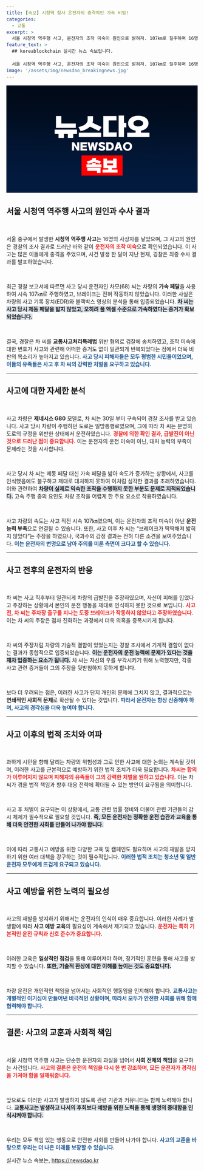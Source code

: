 ```yaml
---
title: [속보] 시청역 참사 운전자의 충격적인 가속 비밀!
categories:
  - 교통
excerpt: >
  서울 시청역 역주행 사고, 운전자의 조작 미숙이 원인으로 밝혀져. 107㎞로 질주하며 16명 사상, 경찰 조사에서 급발진 주장 뒤집혀. 교통사고처리특례법 위반 혐의로 검찰 송치된 68세 운전자의 진실은? 사고 현장의 진실을 파헤쳐본다!
feature_text: >
  ## koreablockchain 실시간 뉴스 속보입니다.

  서울 시청역 역주행 사고, 운전자의 조작 미숙이 원인으로 밝혀져. 107㎞로 질주하며 16명 사상, 경찰 조사에서 급발진 주장 뒤집혀. 교통사고처리특례법 위반 혐의로 검찰 송치된 68세 운전자의 진실은? 사고 현장의 진실을 파헤쳐본다!
image: '/assets/img/newsdao_breakingnews.jpg'
---
```


<p><img src="/assets/img/newsdao_breakingnews.jpg" alt="koreablockchain 속보" /></p>

<h2 data-ke-size="size26">서울 시청역 역주행 사고의 원인과 수사 결과</h2>

<p data-ke-size="size16">&nbsp;</p>

<p>서울 중구에서 발생한 <b>시청역 역주행 사고</b>는 16명의 사상자를 낳았으며, 그 사고의 원인은 경찰의 조사 결과로 드러난 바와 같이 <b><span style="color: #ee2323;">운전자의 조작 미숙</span></b>으로 확인되었습니다. 이 사고는 많은 이들에게 충격을 주었으며, 사건 발생 한 달이 지난 현재, 경찰은 최종 수사 결과를 발표하였습니다. </p>

<p data-ke-size="size16">&nbsp;</p>

<p>최근 경찰 보고서에 따르면 사고 당시 운전자인 차모(68) 씨는 차량의 <b>가속 페달</b>을 사용하여 시속 107㎞로 주행하였고, 브레이크는 전혀 작동하지 않았습니다. 이러한 사실은 차량의 사고 기록 장치(EDR)와 블랙박스 영상의 분석을 통해 입증되었습니다. <b><span style="background-color: #21538527;">차 씨는 사고 당시 제동 페달을 밟지 않았고, 오히려 풀 액셀 수준으로 가속하였다는 증거가 확보되었습니다.</span></b></p>

<p data-ke-size="size16">&nbsp;</p>

<p>결국, 경찰은 차 씨를 <b>교통사고처리특례법</b> 위반 혐의로 검찰에 송치하였고, 조작 미숙에 대한 변호가 사고와 관련해 어떠한 증거도 없이 일관되게 반복되었다는 점에서 더욱 비판의 목소리가 높아지고 있습니다. <b><span style="color: #1a5490;">사고 당시 피해자들은 모두 평범한 시민들이었으며, 이들의 유족들은 사고 후 차 씨의 강력한 처벌을 요구하고 있습니다.</span></b></p>

<hr>

<h2 data-ke-size="size26">사고에 대한 자세한 분석</h2>

<p data-ke-size="size16">&nbsp;</p>

<p>사고 차량은 <b>제네시스 G80</b> 모델로, 차 씨는 30일 부터 구속되어 경찰 조사를 받고 있습니다. 사고 당시 차량이 주행하던 도로는 일방통행로였으며, 그에 따라 차 씨는 분명히 도로의 규정을 위반한 상태에서 운전하였습니다. <b><span style="color: #ee2323;">경찰에 의한 확인 결과, 급발진이 아닌 것으로 드러난 점이 중요합니다.</span></b> 이는 운전자의 운전 미숙이 아닌, 대처 능력의 부족이 문제라는 것을 시사합니다.</p>

<p data-ke-size="size16">&nbsp;</p>

<p>사고 당시 차 씨는 제동 페달 대신 가속 페달을 밟아 속도가 증가하는 상황에서, 사고를 인식했음에도 불구하고 제대로 대처하지 못하여 이처럼 심각한 결과를 초래하였습니다. 이와 관련하여 <b><span style="background-color: #21538527;">차량이 실제로 익숙한 조작을 수행하지 못한 부분도 문제로 지적되었습니다.</span></b> 고속 주행 중의 요인도 차량 조작을 어렵게 한 주요 요소로 작용하였습니다.</p>

<p data-ke-size="size16">&nbsp;</p>

<p>사고 차량의 속도는 사고 직전 시속 107㎞였으며, 이는 운전자의 조작 미숙이 아닌 <b>운전 능력 부족</b>으로 연결될 수 있습니다. 또한, 사고 이후 차 씨는 “브레이크가 딱딱해져 밟히지 않았다”는 주장을 하였으나, 국과수의 감정 결과는 전혀 다른 소견을 보여주었습니다. <b><span style="color: #1a5490;">이는 운전자의 변명으로 남아 주의를 미룬 측면이 크다고 할 수 있습니다.</span></b></p>

<hr>

<h2 data-ke-size="size26">사고 전후의 운전자의 반응</h2>

<p data-ke-size="size16">&nbsp;</p>

<p>차 씨는 사고 직후부터 일관되게 차량의 급발진을 주장하였으며, 자신이 피해를 입었다고 주장하는 상황에서 본인의 운전 행동을 제대로 인식하지 못한 것으로 보입니다. <b><span style="color: #ee2323;">사고 전, 차 씨는 주차장 출구를 지나는 도중 브레이크가 작동하지 않았다고 주장하였습니다.</span></b> 이는 차 씨의 주장은 점차 진화하는 과정에서 더욱 의혹을 증폭시키게 됩니다.</p>

<p data-ke-size="size16">&nbsp;</p>

<p>차 씨의 주장처럼 차량의 기술적 결함이 있었는지는 경찰 조사에서 기계적 결함이 없다는 결과가 종합적으로 입증되었습니다. <b><span style="background-color: #21538527;">이는 운전자의 운전 능력에 문제가 있다는 것을 재차 입증하는 요소가 됩니다.</span></b> 차 씨는 자신의 우를 부각시키기 위해 노력했지만, 각종 사고 관련 증거들이 그의 주장을 뒷받침하지 못하게 합니다.</p>

<p data-ke-size="size16">&nbsp;</p>

<p>보다 더 우려되는 점은, 이러한 사고가 단지 개인의 문제에 그치지 않고, 결과적으로는 <b>연쇄적인 사회적 문제</b>로 확산될 수 있다는 것입니다. <b><span style="color: #1a5490;">따라서 운전자는 항상 신중해야 하며, 사고의 경각심을 더욱 높여야 합니다.</span></b> </p>

<hr>

<h2 data-ke-size="size26">사고 이후의 법적 조치와 여파</h2>

<p data-ke-size="size16">&nbsp;</p>

<p>과하게 시민을 향해 달리는 차량의 위험성과 그로 인한 사고에 대한 논의는 계속될 것이며, 이러한 사고를 근본적으로 예방하기 위한 법적 조치가 더욱 필요합니다. <b><span style="color: #ee2323;">차씨는 합의가 이루어지지 않으며 피해자의 유족들이 그의 강력한 처벌을 원하고 있습니다.</span></b> 이는 차 씨가 겪을 법적 책임과 향후 대응 전략에 확대될 수 있는 방안이 요구됨을 의미합니다.</p>

<p data-ke-size="size16">&nbsp;</p>

<p>사고 후 처벌이 요구되는 이 상황에서, 교통 관련 법률 정비와 더불어 관련 기관들의 감시 체제가 필수적으로 필요할 것입니다. <b><span style="background-color: #21538527;">즉, 모든 운전자는 정확한 운전 습관과 교육을 통해 더욱 안전한 사회를 만들어 나가야 합니다.</span></b> </p>

<p data-ke-size="size16">&nbsp;</p>

<p>이에 따라 교통사고 예방을 위한 다양한 교육 및 캠페인도 필요하며 사고의 재발을 방지하기 위한 여러 대책을 강구하는 것이 필수적입니다. <b><span style="color: #1a5490;">이러한 법적 조치는 청소년 및 일반 운전자 모두에게 뜨겁게 요구되고 있습니다.</span></b> </p>

<hr>

<h2 data-ke-size="size26">사고 예방을 위한 노력의 필요성</h2>

<p data-ke-size="size16">&nbsp;</p>

<p>사고의 재발을 방지하기 위해서는 운전자의 인식이 매우 중요합니다. 이러한 사례가 발생함에 따라 <b>사고 예방 교육</b>의 필요성이 계속해서 제기되고 있습니다. <b><span style="color: #ee2323;">운전자는 특히 기본적인 운전 규칙과 신호 준수가 중요합니다.</span></b></p>

<p data-ke-size="size16">&nbsp;</p>

<p>이러한 교육은 <b>일상적인 점검</b>을 통해 이루어져야 하며, 정기적인 훈련을 통해 사고를 방지할 수 있습니다. <b><span style="background-color: #21538527;">또한, 기술적 환상에 대한 이해를 높이는 것도 중요합니다.</span></b> </p>

<p data-ke-size="size16">&nbsp;</p>

<p>차량 운전은 개인적인 책임을 넘어서는 사회적인 행동임을 인지해야 합니다. <b><span style="color: #1a5490;">교통사고는 개별적인 이기심이 만들어낸 비극적인 상황이며, 따라서 모두가 안전한 사회를 위해 함께 협력해야 합니다.</span></b> </p>

<hr>

<h2 data-ke-size="size26">결론: 사고의 교훈과 사회적 책임</h2>

<p data-ke-size="size16">&nbsp;</p>

<p>서울 시청역 역주행 사고는 단순한 운전자의 과실을 넘어서 <b>사회 전체의 책임</b>을 요구하는 사건입니다. <b><span style="color: #ee2323;">사고의 결론은 운전의 책임을 다시 한 번 강조하며, 모든 운전자가 경각심을 가져야 함을 일깨워줍니다.</span></b></p>

<p data-ke-size="size16">&nbsp;</p>

<p>앞으로도 이러한 사고가 발생하지 않도록 관련 기관과 커뮤니티는 함께 노력해야 합니다. <b><span style="background-color: #21538527;">교통사고는 발생하고 나서의 후회보다 예방을 위한 노력을 통해 생명의 중대함을 인식시켜야 합니다.</span></b> </p>

<p data-ke-size="size16">&nbsp;</p>

<p>우리는 모두 책임 있는 행동으로 안전한 사회를 만들어 나가야 합니다. <b><span style="color: #1a5490;">사고의 교훈을 바탕으로 우리는 더 나은 미래를 보장할 수 있습니다.</span></b> </p>
실시간 뉴스 속보는, <a href="https://newsdao.kr" rel="dofollow">https://newsdao.kr</a>


